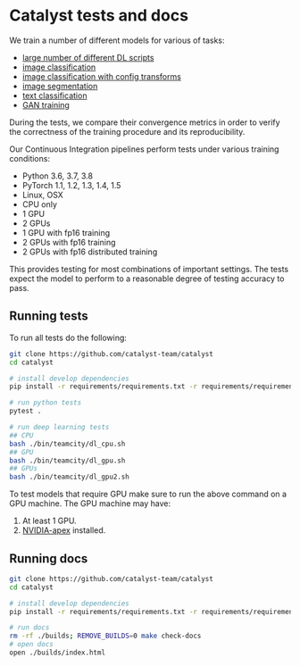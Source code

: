 # Catalyst tests and docs

We train a number of different models for various of tasks:
- [large number of different DL scripts](./_tests_scripts)
- [image classification](./_tests_cv_classification)
- [image classification with config transforms](./_tests_cv_classification_transforms)
- [image segmentation](./_tests_cv_segmentation)
- [text classification](./_tests_nlp_classification)
- [GAN training](../examples/mnist_gans)

During the tests, we compare their convergence metrics in order to verify 
the correctness of the training procedure and its reproducibility.

Our Continuous Integration pipelines
perform tests under various training conditions:
- Python 3.6, 3.7, 3.8
- PyTorch 1.1, 1.2, 1.3, 1.4, 1.5
- Linux, OSX
- CPU only
- 1 GPU
- 2 GPUs
- 1 GPU with fp16 training
- 2 GPUs with fp16 training
- 2 GPUs with fp16 distributed training

This provides testing for most combinations of important settings.
The tests expect the model to perform to a reasonable degree of testing accuracy to pass.

## Running tests

To run all tests do the following:
```bash
git clone https://github.com/catalyst-team/catalyst
cd catalyst

# install develop dependencies
pip install -r requirements/requirements.txt -r requirements/requirements-cv.txt -r requirements/requirements-nlp.txt -r requirements/requirements-ecosystem.txt -r requirements/requirements-dev.txt

# run python tests
pytest .

# run deep learning tests
## CPU
bash ./bin/teamcity/dl_cpu.sh
## GPU
bash ./bin/teamcity/dl_gpu.sh
## GPUs
bash ./bin/teamcity/dl_gpu2.sh
```

To test models that require GPU make sure to run the above command on a GPU machine.
The GPU machine may have:
1. At least 1 GPU.
2. [NVIDIA-apex](https://github.com/NVIDIA/apex#linux) installed.


## Running docs
```bash
git clone https://github.com/catalyst-team/catalyst
cd catalyst

# install develop dependencies
pip install -r requirements/requirements.txt -r requirements/requirements-cv.txt -r requirements/requirements-nlp.txt -r requirements/requirements-ecosystem.txt -r requirements/requirements-dev.txt -r docs/requirements.txt

# run docs
rm -rf ./builds; REMOVE_BUILDS=0 make check-docs
# open docs
open ./builds/index.html
```